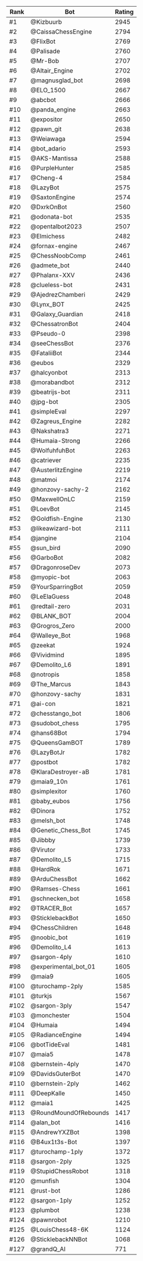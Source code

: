 Rank|Bot|Rating
---|---|---
#1|@Kizbuurb|2945
#2|@CaissaChessEngine|2794
#3|@FlixBot|2769
#4|@Palisade|2760
#5|@Mr-Bob|2707
#6|@Altair_Engine|2702
#7|@magnusglad_bot|2698
#8|@ELO_1500|2667
#9|@abcbot|2666
#10|@panda_engine|2663
#11|@expositor|2650
#12|@pawn_git|2638
#13|@Weiawaga|2594
#14|@bot_adario|2593
#15|@AKS-Mantissa|2588
#16|@PurpleHunter|2585
#17|@Cheng-4|2584
#18|@LazyBot|2575
#19|@SaxtonEngine|2574
#20|@DxrkOnBot|2560
#21|@odonata-bot|2535
#22|@opentalbot2023|2507
#23|@Elmichess|2482
#24|@fornax-engine|2467
#25|@ChessNoobComp|2461
#26|@admete_bot|2440
#27|@Phalanx-XXV|2436
#28|@clueless-bot|2431
#29|@AjedrezChamberi|2429
#30|@Lynx_BOT|2425
#31|@Galaxy_Guardian|2418
#32|@ChessatronBot|2404
#33|@Pseudo-0|2398
#34|@seeChessBot|2376
#35|@FataliiBot|2344
#36|@eubos|2329
#37|@halcyonbot|2313
#38|@morabandbot|2312
#39|@beatrijs-bot|2311
#40|@jpg-bot|2305
#41|@simpleEval|2297
#42|@Zagreus_Engine|2282
#43|@Nakshatra3|2271
#44|@Humaia-Strong|2266
#45|@WolfuhfuhBot|2263
#46|@catriever|2235
#47|@AusterlitzEngine|2219
#48|@matmoi|2174
#49|@honzovy-sachy-2|2162
#50|@MaxwellOnLC|2159
#51|@LoevBot|2145
#52|@Goldfish-Engine|2130
#53|@likeawizard-bot|2111
#54|@jangine|2104
#55|@sun_bird|2090
#56|@GarboBot|2082
#57|@DragonroseDev|2073
#58|@myopic-bot|2063
#59|@YourSparringBot|2059
#60|@LeElaGuess|2048
#61|@redtail-zero|2031
#62|@BLANK_BOT|2004
#63|@Grogros_Zero|2000
#64|@Walleye_Bot|1968
#65|@zeekat|1924
#66|@Vividmind|1895
#67|@Demolito_L6|1891
#68|@notropis|1858
#69|@The_Marcus|1843
#70|@honzovy-sachy|1831
#71|@ai-con|1821
#72|@chesstango_bot|1806
#73|@sudobot_chess|1795
#74|@hans68Bot|1794
#75|@QueensGamBOT|1789
#76|@LazyBotJr|1782
#77|@postbot|1782
#78|@KlaraDestroyer-aB|1781
#79|@maia9_10n|1761
#80|@simplexitor|1760
#81|@baby_eubos|1756
#82|@Dinora|1752
#83|@melsh_bot|1748
#84|@Genetic_Chess_Bot|1745
#85|@Jibbby|1739
#86|@Virutor|1733
#87|@Demolito_L5|1715
#88|@HardRok|1671
#89|@ArduChessBot|1662
#90|@Ramses-Chess|1661
#91|@schnecken_bot|1658
#92|@TRACER_Bot|1657
#93|@SticklebackBot|1650
#94|@ChessChildren|1648
#95|@noobic_bot|1619
#96|@Demolito_L4|1613
#97|@sargon-4ply|1610
#98|@experimental_bot_01|1605
#99|@maia9|1605
#100|@turochamp-2ply|1585
#101|@turkjs|1567
#102|@sargon-3ply|1547
#103|@monchester|1504
#104|@Humaia|1494
#105|@RadianceEngine|1494
#106|@botTideEval|1481
#107|@maia5|1478
#108|@bernstein-4ply|1470
#109|@DavidsGuterBot|1470
#110|@bernstein-2ply|1462
#111|@DeepKalle|1450
#112|@maia1|1425
#113|@RoundMoundOfRebounds|1417
#114|@alan_bot|1416
#115|@AndrewYXZBot|1398
#116|@B4ux1t3s-Bot|1397
#117|@turochamp-1ply|1372
#118|@sargon-2ply|1325
#119|@StupidChessRobot|1318
#120|@munfish|1304
#121|@rust-bot|1286
#122|@sargon-1ply|1252
#123|@plumbot|1238
#124|@pawnrobot|1210
#125|@LouisChess48-6K|1124
#126|@SticklebackNNBot|1068
#127|@grandQ_AI|771
